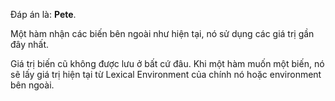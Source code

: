 Đáp án là: **Pete**.

Một hàm nhận các biến bên ngoài như hiện tại, nó sử dụng các giá trị gần đây nhất.

Giá trị biến cũ không được lưu ở bất cứ đâu. Khi một hàm muốn một biến, nó sẽ lấy giá trị hiện tại từ Lexical Environment của chính nó hoặc environment bên ngoài.
